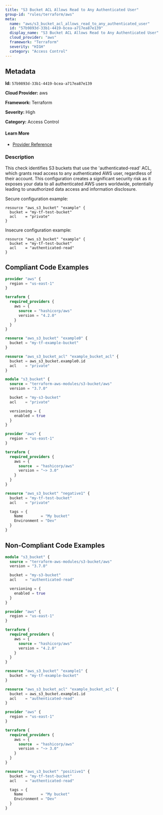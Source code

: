```yaml
---
title: "S3 Bucket ACL Allows Read to Any Authenticated User"
group-id: "rules/terraform/aws"
meta:
  name: "aws/s3_bucket_acl_allows_read_to_any_authenticated_user"
  id: "57b9893d-33b1-4419-bcea-a717ea87e139"
  display_name: "S3 Bucket ACL Allows Read to Any Authenticated User"
  cloud_provider: "aws"
  framework: "Terraform"
  severity: "HIGH"
  category: "Access Control"
---
```

## Metadata

**Id:** `57b9893d-33b1-4419-bcea-a717ea87e139`

**Cloud Provider:** aws

**Framework:** Terraform

**Severity:** High

**Category:** Access Control

#### Learn More

 - [Provider Reference](https://registry.terraform.io/providers/hashicorp/aws/latest/docs/resources/s3_bucket#acl)

### Description

 This check identifies S3 buckets that use the 'authenticated-read' ACL, which grants read access to any authenticated AWS user, regardless of their account. This configuration creates a significant security risk as it exposes your data to all authenticated AWS users worldwide, potentially leading to unauthorized data access and information disclosure. 

Secure configuration example:
```
resource "aws_s3_bucket" "example" {
  bucket = "my-tf-test-bucket"
  acl    = "private"
}
```

Insecure configuration example:
```
resource "aws_s3_bucket" "example" {
  bucket = "my-tf-test-bucket"
  acl    = "authenticated-read"
}
```


## Compliant Code Examples
```terraform
provider "aws" {
  region = "us-east-1"
}

terraform {
  required_providers {
    aws = {
      source = "hashicorp/aws"
      version = "4.2.0"
    }
  }
}

resource "aws_s3_bucket" "example0" {
  bucket = "my-tf-example-bucket"
}

resource "aws_s3_bucket_acl" "example_bucket_acl" {
  bucket = aws_s3_bucket.example0.id
  acl    = "private"
}

```

```terraform
module "s3_bucket" {
  source = "terraform-aws-modules/s3-bucket/aws"
  version = "3.7.0"

  bucket = "my-s3-bucket"
  acl    = "private"

  versioning = {
    enabled = true
  }
}

```

```terraform
provider "aws" {
  region = "us-east-1"
}

terraform {
  required_providers {
    aws = {
      source  = "hashicorp/aws"
      version = "~> 3.0"
    }
  }
}

resource "aws_s3_bucket" "negative1" {
  bucket = "my-tf-test-bucket"
  acl    = "private"

  tags = {
    Name        = "My bucket"
    Environment = "Dev"
  }
}

```
## Non-Compliant Code Examples
```terraform
module "s3_bucket" {
  source = "terraform-aws-modules/s3-bucket/aws"
  version = "3.7.0"

  bucket = "my-s3-bucket"
  acl    = "authenticated-read"

  versioning = {
    enabled = true
  }
}

```

```terraform
provider "aws" {
  region = "us-east-1"
}

terraform {
  required_providers {
    aws = {
      source = "hashicorp/aws"
      version = "4.2.0"
    }
  }
}

resource "aws_s3_bucket" "example1" {
  bucket = "my-tf-example-bucket"
}

resource "aws_s3_bucket_acl" "example_bucket_acl" {
  bucket = aws_s3_bucket.example1.id
  acl    = "authenticated-read"
}

```

```terraform
provider "aws" {
  region = "us-east-1"
}

terraform {
  required_providers {
    aws = {
      source  = "hashicorp/aws"
      version = "~> 3.0"
    }
  }
}

resource "aws_s3_bucket" "positive1" {
  bucket = "my-tf-test-bucket"
  acl    = "authenticated-read"

  tags = {
    Name        = "My bucket"
    Environment = "Dev"
  }
}

```